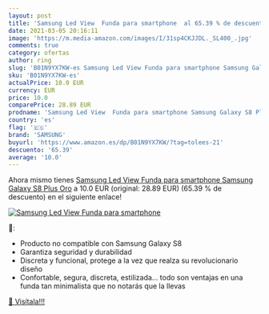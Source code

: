 ```yaml
---
layout: post
title: 'Samsung Led View  Funda para smartphone  al 65.39 % de descuento'
date: 2021-03-05 20:16:11
image: 'https://m.media-amazon.com/images/I/31sp4CKJJDL._SL400_.jpg'
comments: true
category: ofertas
author: ring
slug: 'B01N9YX7KW-es Samsung Led View Funda para smartphone Samsung Galaxy S8...'
sku: 'B01N9YX7KW-es'
actualPrice: 10.0 EUR
currency: EUR
price: 10.0
comparePrice: 28.89 EUR
prodname: 'Samsung Led View  Funda para smartphone Samsung Galaxy S8 Plus  Oro'
country: 'es'
flag: '🇪🇸'
brand: 'SAMSUNG'
buyurl: 'https://www.amazon.es/dp/B01N9YX7KW/?tag=tolees-21'
descuento: '65.39'
average: '10.0'
---
```


Ahora mismo tienes [Samsung Led View  Funda para smartphone Samsung Galaxy S8 Plus  Oro](https://www.amazon.es/dp/B01N9YX7KW/?tag=tolees-21) a 10.0 EUR (original: 28.89 EUR) (65.39 %  de descuento) en el siguiente enlace!

[![Samsung Led View  Funda para smartphone ](https://m.media-amazon.com/images/I/31sp4CKJJDL._SL400_.jpg)](https://www.amazon.es/dp/B01N9YX7KW/?tag=tolees-21)

🔎:

- Producto no compatible con Samsung Galaxy S8
- Garantiza seguridad y durabilidad
- Discreta y funcional, protege a la vez que realza su revolucionario diseño
- Confortable, segura, discreta, estilizada… todo son ventajas en una funda tan minimalista que no notarás que la llevas

[🛒 Visítala!!!](https://www.amazon.es/dp/B01N9YX7KW/?tag=tolees-21)
